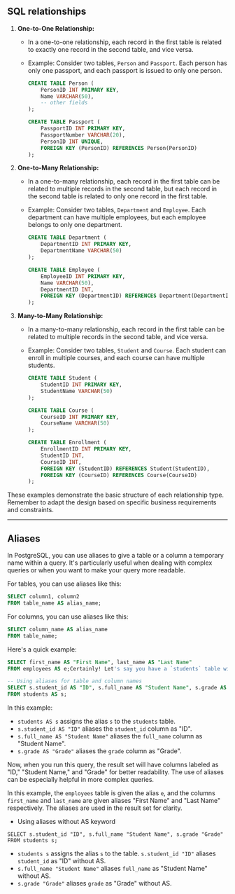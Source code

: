 
## SQL relationships


1. **One-to-One Relationship:**
   - In a one-to-one relationship, each record in the first table is related to exactly one record in the second table, and vice versa.
   - Example: Consider two tables, `Person` and `Passport`. Each person has only one passport, and each passport is issued to only one person.

     ```sql
     CREATE TABLE Person (
         PersonID INT PRIMARY KEY,
         Name VARCHAR(50),
         -- other fields
     );

     CREATE TABLE Passport (
         PassportID INT PRIMARY KEY,
         PassportNumber VARCHAR(20),
         PersonID INT UNIQUE,
         FOREIGN KEY (PersonID) REFERENCES Person(PersonID)
     );
     ```

2. **One-to-Many Relationship:**
   - In a one-to-many relationship, each record in the first table can be related to multiple records in the second table, but each record in the second table is related to only one record in the first table.
   - Example: Consider two tables, `Department` and `Employee`. Each department can have multiple employees, but each employee belongs to only one department.

     ```sql
     CREATE TABLE Department (
         DepartmentID INT PRIMARY KEY,
         DepartmentName VARCHAR(50)
     );

     CREATE TABLE Employee (
         EmployeeID INT PRIMARY KEY,
         Name VARCHAR(50),
         DepartmentID INT,
         FOREIGN KEY (DepartmentID) REFERENCES Department(DepartmentID)
     );
     ```

3. **Many-to-Many Relationship:**
   - In a many-to-many relationship, each record in the first table can be related to multiple records in the second table, and vice versa.
   - Example: Consider two tables, `Student` and `Course`. Each student can enroll in multiple courses, and each course can have multiple students.

     ```sql
     CREATE TABLE Student (
         StudentID INT PRIMARY KEY,
         StudentName VARCHAR(50)
     );

     CREATE TABLE Course (
         CourseID INT PRIMARY KEY,
         CourseName VARCHAR(50)
     );

     CREATE TABLE Enrollment (
         EnrollmentID INT PRIMARY KEY,
         StudentID INT,
         CourseID INT,
         FOREIGN KEY (StudentID) REFERENCES Student(StudentID),
         FOREIGN KEY (CourseID) REFERENCES Course(CourseID)
     );
     ```

These examples demonstrate the basic structure of each relationship type. Remember to adapt the design based on specific business requirements and constraints.

---

## Aliases

In PostgreSQL, you can use aliases to give a table or a column a temporary name within a query. It's particularly useful when dealing with complex queries or when you want to make your query more readable.

For tables, you can use aliases like this:

```sql
SELECT column1, column2
FROM table_name AS alias_name;
```

For columns, you can use aliases like this:

```sql
SELECT column_name AS alias_name
FROM table_name;
```

Here's a quick example:

```sql
SELECT first_name AS "First Name", last_name AS "Last Name"
FROM employees AS e;Certainly! Let's say you have a `students` table with columns `student_id`, `full_name`, and `grade`. You want to retrieve the student names and their grades, but you want to use aliases for better readability:
```

```sql
-- Using aliases for table and column names
SELECT s.student_id AS "ID", s.full_name AS "Student Name", s.grade AS "Grade"
FROM students AS s;
```

In this example:

- `students AS s` assigns the alias `s` to the `students` table.
- `s.student_id AS "ID"` aliases the `student_id` column as "ID".
- `s.full_name AS "Student Name"` aliases the `full_name` column as "Student Name".
- `s.grade AS "Grade"` aliases the `grade` column as "Grade".

Now, when you run this query, the result set will have columns labeled as "ID," "Student Name," and "Grade" for better readability. The use of aliases can be especially helpful in more complex queries.

In this example, the `employees` table is given the alias `e`, and the columns `first_name` and `last_name` are given aliases "First Name" and "Last Name" respectively. The aliases are used in the result set for clarity.

- Using aliases without AS keyword
```
SELECT s.student_id "ID", s.full_name "Student Name", s.grade "Grade"
FROM students s;
```

- `students s` assigns the alias `s` to the table. `s.student_id "ID"` aliases `student_id` as "ID" without AS.
- `s.full_name "Student Name"` aliases `full_name` as "Student Name" without AS.
- `s.grade "Grade"` aliases `grade` as "Grade" without AS.
